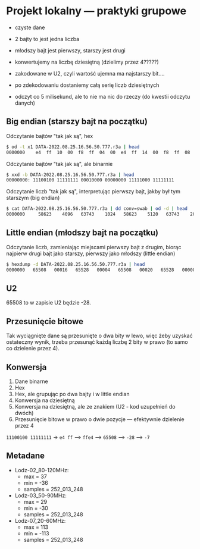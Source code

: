 # Projekt lokalny — praktyki grupowe

- czyste dane
- 2 bajty to jest jedna liczba
- młodszy bajt jest pierwszy, starszy jest drugi
- konwertujemy na liczbę dziesiętną (dzielimy przez 4?????)
- zakodowane w U2, czyli wartość ujemna ma najstarszy bit....
- po zdekodowaniu dostaniemy całą serię liczb dziesiętnych

- odczyt co 5 milisekund, ale to nie ma nic do rzeczy (do kwestii odczytu danych)

## Big endian (starszy bajt na początku)

Odczytanie bajtów "tak jak są", hex
```sh
$ od -t x1 DATA-2022.08.25.16.56.50.777.r3a | head
0000000    e4  ff  10  00  f8  ff  04  00  e4  ff  14  00  f8  ff  08  00
```

Odczytanie bajtów "tak jak są", ale binarnie
```sh
$ xxd -b DATA-2022.08.25.16.56.50.777.r3a | head
00000000: 11100100 11111111 00010000 00000000 11111000 11111111
```


Odczytanie liczb "tak jak są", interpretując pierwszy bajt, jakby był tym starszym (big endian)
```sh
$ cat DATA-2022.08.25.16.56.50.777.r3a | dd conv=swab | od -d | head
0000000     58623    4096   63743    1024   58623    5120   63743    2048
```


## Little endian (młodszy bajt na początku)

Odczytanie liczb, zamieniając miejscami pierwszy bajt z drugim, biorąc najpierw drugi bajt jako starszy, pierwszy jako młodszy (little endian)
```sh
$ hexdump -d DATA-2022.08.25.16.56.50.777.r3a | head
0000000   65508   00016   65528   00004   65508   00020   65528   00008
```

## U2

65508 to w zapisie U2 będzie -28.

## Przesunięcie bitowe

Tak wyciągnięte dane są przesunięte o dwa bity w lewo, więc żeby uzyskać ostateczny wynik, trzeba przesunąć każdą liczbę 2 bity w prawo (to samo co dzielenie przez 4).

## Konwersja

1. Dane binarne
2. Hex
3. Hex, ale grupując po dwa bajty i w little endian
4. Konwersja na dziesiętną
5. Konwersja na dziesiętną, ale ze znakiem (U2 - kod uzupełnień do dwóch)
6. Przesunięcie bitowe w prawo o dwie pozycje — efektywnie dzielenie przez 4

`11100100 11111111` -> `e4 ff` --> `ffe4` --> `65508` --> `-28` --> `-7`

## Metadane

- Lodz-02_80-120MHz:
  - max = 37
  - min = -36
  - samples = 252_013_248
- Lodz-03_50-90MHz:
  - max = 29
  - min = -30
  - samples = 252_013_248
- Lodz-07_20-60MHz:
  - max = 113
  - min = -113
  - samples = 252_013_248

